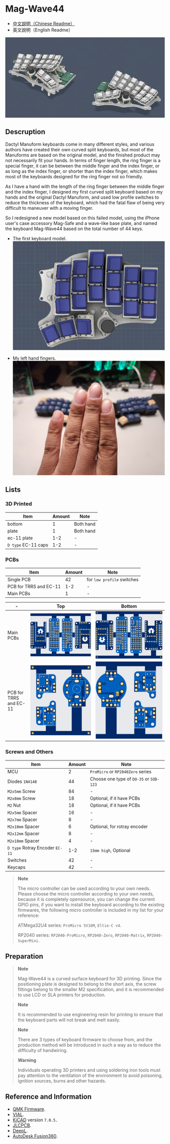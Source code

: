 # Mag-Wave44

- [中文說明（Chinese Readme）](readme.md)
- 英文說明（English Readme）

![info](pics/info.png)

## Descruption

Dactyl Manuform keyboards come in many different styles, and various authors have created their own curved split keyboards, but most of the Manuforms are based on the original model, and the finished product may not necessarily fit your hands. In terms of finger length, the ring finger is a special finger, it can be between the middle finger and the index finger, or as long as the index finger, or shorter than the index finger, which makes most of the keyboards designed for the ring finger not so friendly.

As I have a hand with the length of the ring finger between the middle finger and the index finger, I designed my first curved split keyboard based on my hands and the original Dactyl Manuform, and used low profile switches to reduce the thickness of the keyboard, which had the fatal flaw of being very difficult to maneuver with a moving finger.

So I redesigned a new model based on this failed model, using the iPhone user's case accessory Mag-Safe and a wave-like base plate, and named the keyboard Mag-Wave44 based on the total number of 44 keys.

- The first keyboard model.
![des01](pics/d01.png)

- My left hand fingers.
![des02](pics/d02.jpg)

## Lists

### 3D Printed

|Item|Amount|Note|
|---|---|---|
|bottom|1|Both hand|
|plate|1|Both hand|
|ec-11 plate|1-2|-|
|`D type` EC-11 caps|1-2|-|

### PCBs

|Item|Amount|Note|
|---|---|---|
|Single PCB|42|for `low profile` switches|
|PCB for TRRS and EC-11|1-2|-|
|Main PCBs|1|-|

|-|Top|Bottom|
|---|---|---|
|Main PCBs|![pcb1](pics/mainpcb1.png)|![pcb1](pics/mainpcb2.png)|
|PCB for TRRS and EC-11|![pcb1](pics/otherpcb1.png)|![pcb1](pics/otherpcb2.png)|

### Screws and Others

|Item|Amount|Note|
|---|---|---|
|MCU|2|`ProMicro` or `RP2040Zero` series|
|Diodes `1N4148`|44|Choose one type of `DO-35` or `SOD-123`|
|`M2x5mm` Screw|84|-|
|`M2x8mm` Screw|18|Optional, if it have PCBs|
|`M2` Nut|18|Optional, if it have PCBs|
|`M2x5mm` Spacer|16|-|
|`M2x7mm` Spacer|8|-|
|`M2x10mm` Spacer|6|Optional, for rotray encoder|
|`M2x12mm` Spacer|8|-|
|`M2x18mm` Spacer|4|-|
|`D type` Rotray Encoder `EC-11`|1-2|`15mm high`, Optional|
|Switches|42|-|
|Keycaps|42|-|

> **Note**
>
> The micro controller can be used according to your own needs. Please choose the micro controller according to your own needs, because it is completely opensource, you can change the current GPIO pins, if you want to install the keyboard according to the existing firmwares, the following micro controller is included in my list for your reference:
> 
> ATMega32U4 series: `ProMicro 5V16M`, `Eltie-C v4`.
> 
> RP2040 series: `RP2040-ProMicro`, `RP2040-Zero`, `RP2040-Matrix`, `RP2040-SuperMini`.

## Preparation

> **Note**
>
> Mag-Wave44 is a curved surface keyboard for 3D printing. Since the positioning plate is designed to belong to the short axis, the screw fittings belong to the smaller M2 specification, and it is recommended to use LCD or SLA printers for production.

> **Note**
>
> It is recommended to use engineering resin for printing to ensure that the keyboard parts will not break and melt easily.

> **Note**
>
> There are 3 types of keyboard firmware to choose from, and the production method will be introduced in such a way as to reduce the difficulty of handwiring.

> **Warning**
>
> Individuals operating 3D printers and using soldering iron tools must pay attention to the ventilation of the environment to avoid poisoning, ignition sources, burns and other hazards.

## Reference and Information

- [QMK Firmware](https://qmk.fm/).
- [VIAL](https://get.vial.today/).
- [KiCAD](https://www.kicad.org/) version `7.0.5.`
- [JLCPCB](https://jlcpcb.com/).
- [DeepL](https://www.deepl.com/translator).
- [AutoDesk Fusion360](https://www.autodesk.com/products/fusion-360/free-trial).